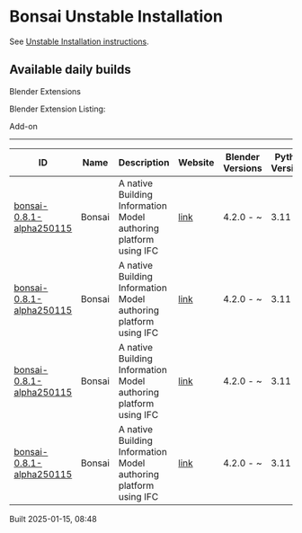 # Bonsai Unstable Installation

See [Unstable Installation instructions](https://docs.bonsaibim.org/guides/development/installation.html#unstable-installation).

## Available daily builds



Blender Extensions

Blender Extension Listing:

Add-on

---

| ID | Name | Description | Website | Blender Versions | Python Versions | Platforms | Size |
| --- | --- | --- | --- | --- | --- | --- | --- |
| [bonsai-0.8.1-alpha250115](https://github.com/IfcOpenShell/IfcOpenShell/releases/download/bonsai-0.8.1-alpha2501150844/bonsai_py311-0.8.1-alpha250115-macos-arm64.zip?repository=https://raw.githubusercontent.com/IfcOpenShell/bonsai_unstable_repo/main/index.json&blender_version_min=4.2.0&platforms=macos-arm64&python_versions=3.11) | Bonsai | A native Building Information Model authoring platform using IFC | [link](https://bonsaibim.org/) | 4.2.0 - ~ | 3.11 | macos-arm64 | 101.9MB |
| [bonsai-0.8.1-alpha250115](https://github.com/IfcOpenShell/IfcOpenShell/releases/download/bonsai-0.8.1-alpha2501150844/bonsai_py311-0.8.1-alpha250115-linux-x64.zip?repository=https://raw.githubusercontent.com/IfcOpenShell/bonsai_unstable_repo/main/index.json&blender_version_min=4.2.0&platforms=linux-x64&python_versions=3.11) | Bonsai | A native Building Information Model authoring platform using IFC | [link](https://bonsaibim.org/) | 4.2.0 - ~ | 3.11 | linux-x64 | 108.3MB |
| [bonsai-0.8.1-alpha250115](https://github.com/IfcOpenShell/IfcOpenShell/releases/download/bonsai-0.8.1-alpha2501150844/bonsai_py311-0.8.1-alpha250115-macos-x64.zip?repository=https://raw.githubusercontent.com/IfcOpenShell/bonsai_unstable_repo/main/index.json&blender_version_min=4.2.0&platforms=macos-x64&python_versions=3.11) | Bonsai | A native Building Information Model authoring platform using IFC | [link](https://bonsaibim.org/) | 4.2.0 - ~ | 3.11 | macos-x64 | 101.2MB |
| [bonsai-0.8.1-alpha250115](https://github.com/IfcOpenShell/IfcOpenShell/releases/download/bonsai-0.8.1-alpha2501150844/bonsai_py311-0.8.1-alpha250115-windows-x64.zip?repository=https://raw.githubusercontent.com/IfcOpenShell/bonsai_unstable_repo/main/index.json&blender_version_min=4.2.0&platforms=windows-x64&python_versions=3.11) | Bonsai | A native Building Information Model authoring platform using IFC | [link](https://bonsaibim.org/) | 4.2.0 - ~ | 3.11 | windows-x64 | 80.7MB |

Built 2025-01-15, 08:48




